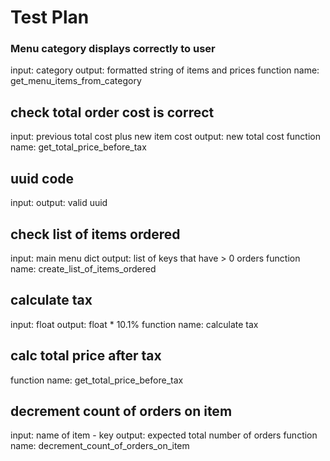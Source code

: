 # Test Plan

### Menu category displays correctly to user
input: category
output: formatted string of items and prices
function name: get_menu_items_from_category

## check total order cost is correct
input: previous total cost plus new item cost
output: new total cost
function name: get_total_price_before_tax

## uuid code
input:
output: valid uuid

## check list of items ordered
input: main menu dict
output: list of keys that have > 0 orders
function name: create_list_of_items_ordered

## calculate tax
input: float
output: float * 10.1%
function name: calculate tax

## calc total price after tax
function name: get_total_price_before_tax

## decrement count of orders on item
input: name of item - key
output: expected total number of orders
function name: decrement_count_of_orders_on_item




